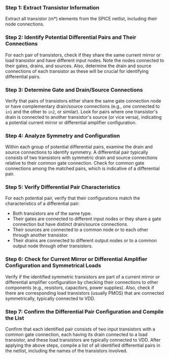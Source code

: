 
### Step 1: Extract Transistor Information
Extract all transistor (m*) elements from the SPICE netlist, including their node connections.

### Step 2: Identify Potential Differential Pairs and Their Connections
For each pair of transistors, check if they share the same current mirror or load transistor and have different input nodes. Note the nodes connected to their gates, drains, and sources. Also, determine the drain and source connections of each transistor as these will be crucial for identifying differential pairs.

### Step 3: Determine Gate and Drain/Source Connections
Verify that pairs of transistors either share the same gate connection node or have complementary drain/source connections (e.g., one connected to `in1` and the other to `in2`, or similar). Look for pairs where one transistor's drain is connected to another transistor's source (or vice versa), indicating a potential current mirror or differential amplifier configuration.

### Step 4: Analyze Symmetry and Configuration
Within each group of potential differential pairs, examine the drain and source connections to identify symmetry. A differential pair typically consists of two transistors with symmetric drain and source connections relative to their common gate connection. Check for common gate connections among the matched pairs, which is indicative of a differential pair.

### Step 5: Verify Differential Pair Characteristics
For each potential pair, verify that their configurations match the characteristics of a differential pair:
- Both transistors are of the same type.
- Their gates are connected to different input nodes or they share a gate connection but have distinct drain/source connections.
- Their sources are connected to a common node or to each other through another transistor.
- Their drains are connected to different output nodes or to a common output node through other transistors.

### Step 6: Check for Current Mirror or Differential Amplifier Configuration and Symmetrical Loads
Verify if the identified symmetric transistors are part of a current mirror or differential amplifier configuration by checking their connections to other components (e.g., resistors, capacitors, power supplies). Also, check if there are corresponding load transistors (usually PMOS) that are connected symmetrically, typically connected to VDD.

### Step 7: Confirm the Differential Pair Configuration and Compile the List
Confirm that each identified pair consists of two input transistors with a common gate connection, each having its drain connected to a load transistor, and these load transistors are typically connected to VDD. After applying the above steps, compile a list of all identified differential pairs in the netlist, including the names of the transistors involved.
